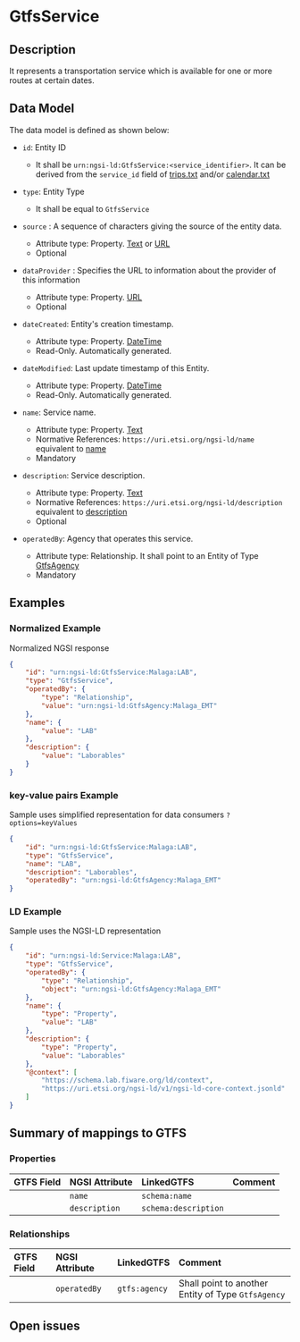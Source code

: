 # GtfsService

## Description

It represents a transportation service which is available for one or more routes
at certain dates.

## Data Model

The data model is defined as shown below:

-   `id`: Entity ID

    -   It shall be `urn:ngsi-ld:GtfsService:<service_identifier>`. It can be
        derived from the `service_id` field of
        [trips.txt](https://developers.google.com/transit/gtfs/reference/#tripstxt)
        and/or
        [calendar.txt](https://developers.google.com/transit/gtfs/reference/#calendartxt)

-   `type`: Entity Type

    -   It shall be equal to `GtfsService`

-   `source` : A sequence of characters giving the source of the entity data.

    -   Attribute type: Property. [Text](https://schema.org/Text) or [URL](https://schema.org/URL)
    -   Optional

-   `dataProvider` : Specifies the URL to information about the provider of this
    information

    -   Attribute type: Property. [URL](https://schema.org/URL)
    -   Optional

-   `dateCreated`: Entity's creation timestamp.

    -   Attribute type: Property. [DateTime](https://schema.org/DateTime)
    -   Read-Only. Automatically generated.

-   `dateModified`: Last update timestamp of this Entity.

    -   Attribute type: Property. [DateTime](https://schema.org/DateTime)
    -   Read-Only. Automatically generated.

-   `name`: Service name.

    -   Attribute type: Property. [Text](https://schema.org/Text)
    -   Normative References: `https://uri.etsi.org/ngsi-ld/name` equivalent to [name](https://schema.org/name)
    -   Mandatory

-   `description`: Service description.

    -   Attribute type: Property. [Text](https://schema.org/Text)
    -   Normative References: `https://uri.etsi.org/ngsi-ld/description` equivalent to [description](https://schema.org/description)
    -   Optional

-   `operatedBy`: Agency that operates this service.
    -   Attribute type: Relationship. It shall point to an Entity of Type
        [GtfsAgency](../../GtfsAgency/doc/spec.md)
    -   Mandatory

## Examples

### Normalized Example

Normalized NGSI response

```json
{
    "id": "urn:ngsi-ld:GtfsService:Malaga:LAB",
    "type": "GtfsService",
    "operatedBy": {
        "type": "Relationship",
        "value": "urn:ngsi-ld:GtfsAgency:Malaga_EMT"
    },
    "name": {
        "value": "LAB"
    },
    "description": {
        "value": "Laborables"
    }
}
```

### key-value pairs Example

Sample uses simplified representation for data consumers `?options=keyValues`

```json
{
    "id": "urn:ngsi-ld:GtfsService:Malaga:LAB",
    "type": "GtfsService",
    "name": "LAB",
    "description": "Laborables",
    "operatedBy": "urn:ngsi-ld:GtfsAgency:Malaga_EMT"
}
```

### LD Example

Sample uses the NGSI-LD representation

```json
{
    "id": "urn:ngsi-ld:Service:Malaga:LAB",
    "type": "GtfsService",
    "operatedBy": {
        "type": "Relationship",
        "object": "urn:ngsi-ld:GtfsAgency:Malaga_EMT"
    },
    "name": {
        "type": "Property",
        "value": "LAB"
    },
    "description": {
        "type": "Property",
        "value": "Laborables"
    },
    "@context": [
        "https://schema.lab.fiware.org/ld/context",
        "https://uri.etsi.org/ngsi-ld/v1/ngsi-ld-core-context.jsonld"
    ]
}
```

## Summary of mappings to GTFS

### Properties

| GTFS Field | NGSI Attribute | LinkedGTFS           | Comment |
| :--------- | :------------- | :------------------- | :------ |
|            | `name`         | `schema:name`        |         |
|            | `description`  | `schema:description` |         |

### Relationships

| GTFS Field | NGSI Attribute | LinkedGTFS    | Comment                                            |
| :--------- | :------------- | :------------ | :------------------------------------------------- |
|            | `operatedBy`   | `gtfs:agency` | Shall point to another Entity of Type `GtfsAgency` |

## Open issues
